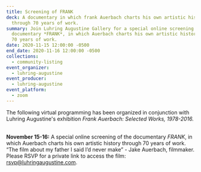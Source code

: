 ```yaml
---
title: Screening of FRANK
deck: A documentary in which frank Auerbach charts his own artistic history
  through 70 years of work.
summary: Join Luhring Augustine Gallery for a special online screening of the
  documentary *FRANK*, in which Auerbach charts his own artistic history through
  70 years of work.
date: 2020-11-15 12:00:00 -0500
end_date: 2020-11-16 12:00:00 -0500
collections:
  - community-listing
event_organizer:
  - luhring-augustine
event_producer:
  - luhring-augustine
event_platform:
  - zoom
---
```

The following virtual programming has been organized in conjunction with Luhring Augustine's exhibition *Frank Auerbach: Selected Works, 1978-2016.*

\
**November 15-16:** A special online screening of the documentary *FRANK*, in which Auerbach charts his own artistic history through 70 years of work. “The film about my father I said I’d never make” - Jake Auerbach, filmmaker. Please RSVP for a private link to access the film: [rsvp@luhringaugustine.com](mailto:rsvp@luhringaugustine.com).